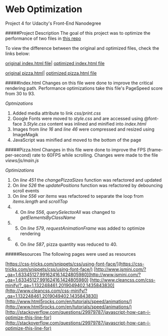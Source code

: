 # Web Optimization
Project 4 for Udacity's Front-End Nanodegree

#####Project Description
The goal of this project was to optimize the performance of two files in [this repo](https://github.com/cameronwp/udportfolio)

To view the difference between the original and optimized files, check the links below:

[original index.html file](https://cdn.rawgit.com/cameronwp/udportfolio/master/index.html)| [optimized index.html file](https://cdn.rawgit.com/anavasquez84/udacity-web-opt/master/index.html)

[original pizza.html](https://cdn.rawgit.com/cameronwp/udportfolio/master/views/pizza.html)| [optimized pizza.html file](https://cdn.rawgit.com/anavasquez84/udacity-web-opt/master/views/pizza.html)

#####Index.html
Changes on this file were done to improve the critical rendering path. Performance optimizations take this file's PageSpeed score from 30 to 93.  

*Optmizations*
1. Added media attribute to link *css/print.css*
2. Google Fonts were moved to *style.css* and are accessed using @font-face
3.*Style.css* content was inlined and minified into *index.html*
4. Images from *line 16* and *line 46* were compressed and resized using ImageMagik
5. JavaScript was minified and moved to the bottom of the page

#####Pizza.html
Changes in this file were done to improve the FPS (frame-per-second) rate to 60FPS while scrolling. Changes were made to the file *views/js/main.js*

*Optimizations*
1. On *line 451* the *changePizzaSizes* function was refactored and updated 
2. On *line 526* the *updatePositions* function was refactored by debouncing scroll events
3. On *line 556* *var items* was refactored to separate the loop from *items.length* and *scrollTop*
4. 4. On *line 556*, *querySelectorAll* was changed to *getElementsByClassName* 
5. 5. On *line 579*, *requestAnimationFrame* was added to optimize rendering 
6. 6. On *line 587*, pizza quantity was reduced to 40.  

#####Resources
The following pages were used as resources

[https://css-tricks.com/snippets/css/using-font-face/](https://css-tricks.com/snippets/css/using-font-face/)
[http://www.jsmini.com/?_ga=1.63345127.99162416.1424805980](http://www.jsmini.com/?_ga=1.63345127.99162416.1424805980)
[http://www.cleancss.com/css-minify/?_ga=1.132248461.2019049402.1435843830](http://www.cleancss.com/css-minify/?_ga=1.132248461.2019049402.1435843830)
[http://www.html5rocks.com/en/tutorials/speed/animations/](http://www.html5rocks.com/en/tutorials/speed/animations/)
[http://stackoverflow.com/questions/29979787/javascript-how-can-i-optimize-this-line-for](http://stackoverflow.com/questions/29979787/javascript-how-can-i-optimize-this-line-for)
